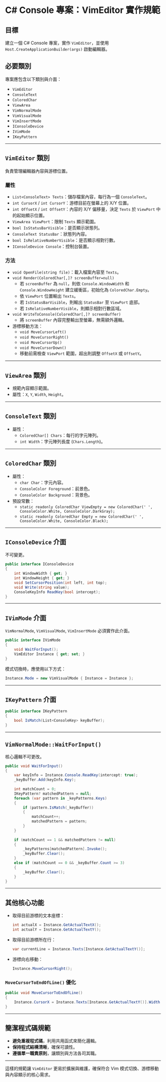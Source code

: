 # C# Console 專案：VimEditor 實作規範

## 目標
建立一個 C# Console 專案，實作 `VimEditor`，並使用 `Host.CreateApplicationBuilder(args)` 啟動編輯器。

## 必要類別
專案應包含以下類別與介面：
- `VimEditor`
- `ConsoleText`
- `ColoredChar`
- `ViewArea`
- `VimNormalMode`
- `VimVisualMode`
- `VimInsertMode`
- `IConsoleDevice`
- `IVimMode`
- `IKeyPattern`

---

## `VimEditor` 類別
負責管理編輯器內容與游標位置。

### 屬性
- `List<ConsoleText> Texts`：儲存檔案內容，每行為一個 `ConsoleText`。
- `int CursorX` / `int CursorY`：游標目前在螢幕上的 X/Y 位置。
- `int OffsetX` / `int OffsetY`：內容的 X/Y 偏移量，決定 `Texts` 於 `ViewPort` 中的起始顯示位置。
- `ViewArea ViewPort`：限制 `Texts` 顯示範圍。
- `bool IsStatusBarVisible`：是否顯示狀態列。
- `ConsoleText StatusBar`：狀態列內容。
- `bool IsRelativeNumberVisible`：是否顯示相對行數。
- `IConsoleDevice Console`：控制台裝置。

### 方法
- `void OpenFile(string file)`：載入檔案內容至 `Texts`。
- `void Render(ColoredChar[,]? screenBuffer=null)`
  - 若 `screenBuffer` 為 `null`，則依 `Console.WindowWidth` 和 `Console.WindowHeight` 建立緩衝區，初始化為 `ColoredChar.Empty`。
  - 依 `ViewPort` 位置輸出 `Texts`。
  - 若 `IsStatusBarVisible`，則輸出 `StatusBar` 至 `ViewPort` 底部。
  - 若 `IsRelativeNumberVisible`，則顯示相對行數區域。
- `void WriteToConsole(ColoredChar[,]? screenBuffer)`
  - 將 `screenBuffer` 內容完整輸出至螢幕，無需額外邏輯。
- 游標移動方法：
  - `void MoveCursorLeft()`
  - `void MoveCursorRight()`
  - `void MoveCursorUp()`
  - `void MoveCursorDown()`
  - 移動前需檢查 `ViewPort` 範圍，超出則調整 `OffsetX` 或 `OffsetY`。

---

## `ViewArea` 類別
- 規範內容顯示範圍。
- 屬性：`X`, `Y`, `Width`, `Height`。

---

## `ConsoleText` 類別
- 屬性：
  - `ColoredChar[] Chars`：每行的字元陣列。
  - `int Width`：字元陣列長度 (`Chars.Length`)。

---

## `ColoredChar` 類別
- 屬性：
  - `char Char`：字元內容。
  - `ConsoleColor Foreground`：前景色。
  - `ConsoleColor Background`：背景色。
- 預設常數：
  - `static readonly ColoredChar ViewEmpty = new ColoredChar(' ', ConsoleColor.White, ConsoleColor.DarkGray);`
  - `static readonly ColoredChar Empty = new ColoredChar(' ', ConsoleColor.White, ConsoleColor.Black);`

---

## `IConsoleDevice` 介面
不可變更。

```csharp
public interface IConsoleDevice
{
    int WindowWidth { get; }
    int WindowHeight { get; }
    void SetCursorPosition(int left, int top);
    void Write(string value);
    ConsoleKeyInfo ReadKey(bool intercept);
}
```

---

## `IVimMode` 介面
`VimNormalMode`, `VimVisualMode`, `VimInsertMode` 必須實作此介面。

```csharp
public interface IVimMode
{
    void WaitForInput();
    VimEditor Instance { get; set; }
}
```

模式切換時，應使用以下方式：
```csharp
Instance.Mode = new VimVisualMode { Instance = Instance };
```

---

## `IKeyPattern` 介面
```csharp
public interface IKeyPattern
{
    bool IsMatch(List<ConsoleKey> keyBuffer);
}
```

---

## `VimNormalMode::WaitForInput()`
核心邏輯不可更改。

```csharp
public void WaitForInput()
{
    var keyInfo = Instance.Console.ReadKey(intercept: true);
    _keyBuffer.Add(keyInfo.Key);
    
    int matchCount = 0;
    IKeyPattern? matchedPattern = null;
    foreach (var pattern in _keyPatterns.Keys)
    {
        if (pattern.IsMatch(_keyBuffer))
        {
            matchCount++;
            matchedPattern = pattern;
        }
    }
    
    if (matchCount == 1 && matchedPattern != null)
    {
        _keyPatterns[matchedPattern].Invoke();
        _keyBuffer.Clear();
    }
    else if (matchCount == 0 && _keyBuffer.Count >= 3)
    {
        _keyBuffer.Clear();
    }
}
```

---

## 其他核心功能
- 取得目前游標的文本座標：
  ```csharp
  int actualX = Instance.GetActualTextX();
  int actualY = Instance.GetActualTextY();
  ```
- 取得目前游標所在行：
  ```csharp
  var currentLine = Instance.Texts[Instance.GetActualTextY()];
  ```
- 游標向右移動：
  ```csharp
  Instance.MoveCursorRight();
  ```

### `MoveCursorToEndOfLine()` 優化
```csharp
public void MoveCursorToEndOfLine()
{
    Instance.CursorX = Instance.Texts[Instance.GetActualTextY()].Width - 1;
}
```

---

## 簡潔程式碼規範
- **避免重複程式碼**，利用共用函式來簡化邏輯。
- **保持程式結構清晰**，確保可讀性。
- **遵循單一職責原則**，讓類別與方法各司其職。

---

這樣的規範讓 `VimEditor` 更易於擴展與維護，確保符合 Vim 模式切換、游標移動與內容顯示的核心需求。

